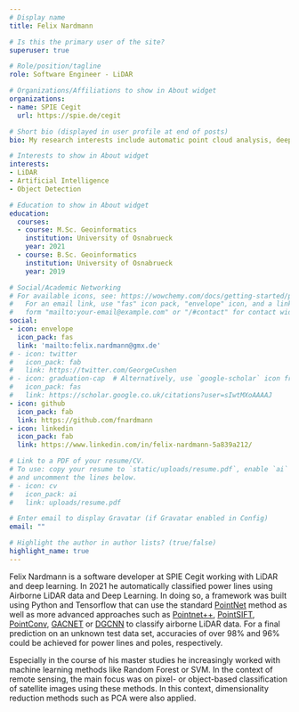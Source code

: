 ```yaml
---
# Display name
title: Felix Nardmann

# Is this the primary user of the site?
superuser: true

# Role/position/tagline
role: Software Engineer - LiDAR

# Organizations/Affiliations to show in About widget
organizations:
- name: SPIE Cegit
  url: https://spie.de/cegit

# Short bio (displayed in user profile at end of posts)
bio: My research interests include automatic point cloud analysis, deep learning and data processing.

# Interests to show in About widget
interests:
- LiDAR
- Artificial Intelligence
- Object Detection

# Education to show in About widget
education:
  courses:
  - course: M.Sc. Geoinformatics
    institution: University of Osnabrueck
    year: 2021
  - course: B.Sc. Geoinformatics
    institution: University of Osnabrueck
    year: 2019

# Social/Academic Networking
# For available icons, see: https://wowchemy.com/docs/getting-started/page-builder/#icons
#   For an email link, use "fas" icon pack, "envelope" icon, and a link in the
#   form "mailto:your-email@example.com" or "/#contact" for contact widget.
social:
- icon: envelope
  icon_pack: fas
  link: 'mailto:felix.nardmann@gmx.de'
# - icon: twitter
#   icon_pack: fab
#   link: https://twitter.com/GeorgeCushen
# - icon: graduation-cap  # Alternatively, use `google-scholar` icon from `ai` icon pack
#   icon_pack: fas
#   link: https://scholar.google.co.uk/citations?user=sIwtMXoAAAAJ
- icon: github
  icon_pack: fab
  link: https://github.com/fnardmann
- icon: linkedin
  icon_pack: fab
  link: https://www.linkedin.com/in/felix-nardmann-5a839a212/

# Link to a PDF of your resume/CV.
# To use: copy your resume to `static/uploads/resume.pdf`, enable `ai` icons in `params.toml`, 
# and uncomment the lines below.
# - icon: cv
#   icon_pack: ai
#   link: uploads/resume.pdf

# Enter email to display Gravatar (if Gravatar enabled in Config)
email: ""

# Highlight the author in author lists? (true/false)
highlight_name: true
---
```


Felix Nardmann is a software developer at SPIE Cegit working with LiDAR and deep learning. In 2021 he automatically classified power lines using Airborne LiDAR data and Deep Learning. In doing so, a framework was built using Python and Tensorflow that can use the standard [PointNet](https://github.com/charlesq34/pointnet) method as well as more advanced approaches such as [Pointnet++](https://github.com/charlesq34/pointnet2), [PointSIFT](https://github.com/MVIG-SJTU/pointSIFT), [PointConv](https://github.com/DylanWusee/pointconv), [GACNET](https://github.com/wleigithub/GACNet) or [DGCNN](https://github.com/WangYueFt/dgcnn) to classify airborne LiDAR data. For a final prediction on an unknown test data set, accuracies of over 98\% and 96\% could be achieved for power lines and poles, respectively.

Especially in the course of his master studies he increasingly worked with machine learning methods like Random Forest or SVM. In the context of remote sensing, the main focus was on pixel- or object-based classification of satellite images using these methods. In this context, dimensionality reduction methods such as PCA were also applied. 